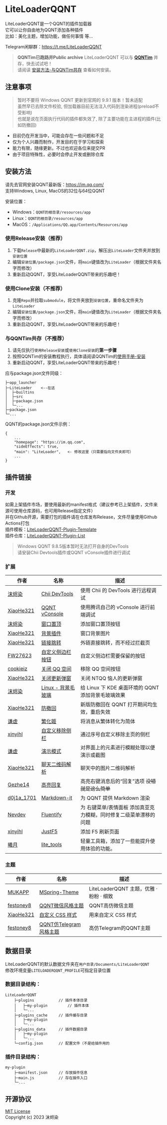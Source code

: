 # LiteLoaderQQNT

LiteLoaderQQNT是一个QQNT的插件加载器  
它可以让你自由地为QQNT添加各种插件  
比如：美化主题，增加功能，做任何事情 等...

Telegram闲聊群：https://t.me/LiteLoaderQQNT

> **QQNTim已跑路并Public archive**
> LiteLoaderQQNT 可以与 **[QQNTim](https://github.com/Flysoft-Studio/QQNTim)** 并存，快去试试吧！  
> 请阅读 [安装方法-与QQNTim共存]() 查看如何安装。


## 注意事项

> 暂时不要将 Windows QQNT 更新到官网的 9.9.1 版本！暂未适配  
> 虽然早已去除文件校验, 但加载器目前无法注入代码到渲染进程(preload不受影响)  
> 也就是说在页面执行代码的插件都失效了, 除了主要功能在主进程的插件(比如防撤回)

- 目前仍在开发当中，可能会存在一些问题和不足
- 仅为个人兴趣而制作，开发目的在于学习和探索
- 能力有限，随缘更新。不过也欢迎各位来提交PR
- 由于项目特殊性，必要时会停止开发或删除仓库


## 安装方法

请先去官网安装QQNT最新版：https://im.qq.com/  
支持Windows, Linux, MacOS的32位与64位QQNT

安装位置：
- Windows：`QQNT的根目录/resources/app`
- Linux：`QQNT的根目录/resources/app`
- MacOS：`/Applications/QQ.app/Contents/Resources/app`

### 使用Release安装（推荐）

1. 下载`Release`中最新的`LiteLoaderQQNT.zip`，解压出`LiteLoader`文件夹并放到`安装位置`
2. 编辑`安装位置/package.json`文件，将`main`键值改为`LiteLoader`（根据文件夹名字而修改）
3. 重新启动QQNT，享受LiteLoaderQQNT带来的乐趣吧！

### 使用Clone安装（不推荐）

1. 克隆`Repo`并拉取`submodule`，将文件夹放到`安装位置`，重命名文件夹为`LiteLoader`
2. 编辑`安装位置/package.json`文件，将`main`键值改为`LiteLoader`（根据文件夹名字而修改）
3. 重新启动QQNT，享受LiteLoaderQQNT带来的乐趣吧！

### 与QQNTim共存（不推荐）

1. 请先仅执行`使用Release安装`或`使用Clone安装`的**第一步骤**
2. 按照QQNTim的安装教程执行，具体请阅读QQNTim的[使用手册-安装](https://github.com/Flysoft-Studio/QQNTim/blob/dev/MANUAL.md#安装)
3. 重新启动QQNT，享受LiteLoaderQQNT带来的乐趣吧！

应与package.json文件同级：

```
├─app_launcher
├─LiteLoader    <--在这
│  ├─builtins
│  ├─src
│  ├─package.json
│  └─...
├─package.json
└─...

```

QQNT的package.json文件示例：
```
{
    ...
    "homepage": "https://im.qq.com",
    "sideEffects": true,
    "main": "LiteLoader",   <- 修改这里（只需要指向文件夹即可）
    ...
}
```


## 插件链接

### 开发

如需上架插件市场，要使用最新的manifest格式（建议参考已上架插件，文件来源可使用仓库源码，也可用Release指定文件）  
并在Github开源，需要打包的插件请在仓库发布Release，文件尽量使用Github Actions打包  
插件模板：[LiteLoaderQQNT-Plugin-Template](https://github.com/mo-jinran/LiteLoaderQQNT-Plugin-Template)  
插件仓库：[LiteLoaderQQNT-Plugin-List](https://github.com/mo-jinran/LiteLoaderQQNT-Plugin-List)

> Windows QQNT 9.8.5版本暂时无法打开自身的DevTools  
> 请安装Chii Devtools插件或QQNT vConsole插件进行调试


### 扩展

| 作者                                       | 名称                                                                          | 描述                                                              |
| ------------------------------------------ | ----------------------------------------------------------------------------- | ----------------------------------------------------------------- |
| [沫烬染](https://github.com/mo-jinran)     | [Chii DevTools](https://github.com/mo-jinran/chii-devtools)                   | 使用 Chii 的 DevTools 进行远程调试                                 |
| [XiaoHe321](https://github.com/xh321)      | [QQNT vConsole](https://github.com/xh321/LiteLoaderQQNT-VConsole)             | 使用腾讯自己的 vConsole 进行前端调试                               |
| [沫烬染](https://github.com/mo-jinran)     | [窗口置顶](https://github.com/mo-jinran/window-on-top)                        | 添加窗口置顶按钮                                                   |
| [XiaoHe321](https://github.com/xh321)      | [背景插件](https://github.com/xh321/LiteLoaderQQNT-Background-Plugin)         | 窗口背景图片                                                      |
| [XiaoHe321](https://github.com/xh321)      | [链接跳转](https://github.com/xh321/LiteLoaderQQNT-Directly-Jump)             | 外链直接跳转，而不经过拦截页                                        |
| [FW27623](https://github.com/FW27623)      | [自定义侧边栏按钮](https://github.com/FW27623/remove_nav_sidebar)             | 自定义侧边栏需要保留的按钮                                          |
| [cookieiz](https://github.com/cookieiz)    | [关闭 QQ 空间](https://github.com/cookieiz/LiteLoaderQQNT-RemoveZone)         | 移除 QQ 空间按钮                                                  |
| [XiaoHe321](https://github.com/xh321)      | [关闭更新弹窗](https://github.com/xh321/LiteLoaderQQNT-Kill-Update)           | 关闭 NTQQ 恼人的更新弹窗                                           |
| [沫烬染](https://github.com/mo-jinran)     | [Linux - 背景毛玻璃](https://github.com/mo-jinran/linux-qqnt-background-blur) | 给 Linux 下 KDE 桌面环境的 QQNT 添加背景毛玻璃效果                   |
| [XiaoHe321](https://github.com/xh321)      | [防撤回](https://github.com/xh321/LiteLoaderQQNT-Anti-Recall)                 | 新版防撤回在 QQNT 打开期间均生效，重启失效                          |
| [谦虚](https://github.com/qianxu2001)      | [繁化姬](https://github.com/qianxu2001/LiteLoaderQQNT-Plugin-Fanhuaji)        | 将消息从繁体转化为简体                                             |
| [xinyihl](https://github.com/xinyihl)      | [自定义移除侧栏](https://github.com/xinyihl/LiteLoaderQQNT-RemoveSidebar)     | 通过序号自定义移除主页的侧栏                                        |
| [谦虚](https://github.com/qianxu2001)      | [演示模式](https://github.com/qianxu2001/LiteLoaderQQNT-Plugin-Demo-mode)     | 对界面上的元素进行模糊处理以便演示或截图                             |
| [XiaoHe321](https://github.com/xh321)      | [聊天二维码解析](https://github.com/xh321/LiteLoaderQQNT-QR-Decode)           | 聊天中的图片二维码解析                                             |
| [Gezhe14](https://github.com/Gezhe14)      | [高亮回复](https://github.com/Gezhe14/LiteLoaderQQNT-HighlightReplies)        | 高亮右键消息后的“回复”选项 ~~没错就是这么简单~~                    |
| [d0j1a_1701](https://github.com/d0j1a1701) | [Markdown-it](https://github.com/d0j1a1701/LiteLoaderQQNT-Markdown)           | 为 QQNT 提供 Markdown 渲染                                       |
| [Nevdev](https://github.com/Nevodev)       | [Fluentify](https://github.com/Nevodev/LL-Fluentify)                          | 为 右键菜单/表情面板 添加真亚克力模糊，同时修复二级菜单漂移的问题    |
| [xinyihl](https://github.com/xinyihl)      | [JustF5](https://github.com/xinyihl/LiteLoaderQQNT-JustF5)                    | 添加 F5 刷新页面                                                 |
| [曦月](https://github.com/xiyuesaves)      | [lite_tools](https://github.com/xiyuesaves/lite_tools)                        | 轻量工具箱，添加了一些能提升使用体验的功能。                        |

### 主题

| 作者                                      | 名称                                                                                 | 描述                                   |
|-------------------------------------------|--------------------------------------------------------------------------------------|--------------------------------------|
| [MUKAPP](https://github.com/MUKAPP)       | [MSpring-Theme](https://github.com/MUKAPP/LiteLoaderQQNT-MSpring-Theme)              | LiteLoaderQQNT 主题，优雅 · 粉粉 · 细致 |
| [festoney8](https://github.com/festoney8) | [QQNT微信风格主题](https://github.com/festoney8/LiteLoaderQQNT-Wechat-Theme)         | QQNT高仿微信主题                       |
| [XiaoHe321](https://github.com/xh321)     | [自定义 CSS 样式](https://github.com/xh321/LiteLoaderQQNT-Custom-CSS)                | 用来自定义 CSS 样式                    |
| [festoney8](https://github.com/festoney8) | [QQNT仿Telegram风格主题](https://github.com/festoney8/LiteLoaderQQNT-Telegram-Theme) | 高仿Telegram的QQNT主题                 |


## 数据目录

LiteLoaderQQNT的默认数据文件夹在`用户目录/Documents/LiteLoaderQQNT`  
修改环境变量`LITELOADERQQNT_PROFILE`可指定目录位置

### 数据目录结构：
```
LiteLoaderQQNT
    ├─plugins           // 插件本体目录
    │   ├─my-plugin         // 插件本体
    │   └─...
    ├─plugins_cache     // 插件缓存目录
    │   ├─my-plugin
    │   └─...
    ├─plugins_data      // 插件数据目录
    │   ├─my-plugin
    │   └─...
    └─config.json       // 配置文件（不是给插件用的
```

### 插件目录结构：
```
my-plugin
    ├─manifest.json     // 存放插件信息
    ├─main.js           // 存在插件入口
    └─...
```


## 开源协议

[MIT License](./LICENSE)  
Copyright (c) 2023 沫烬染
